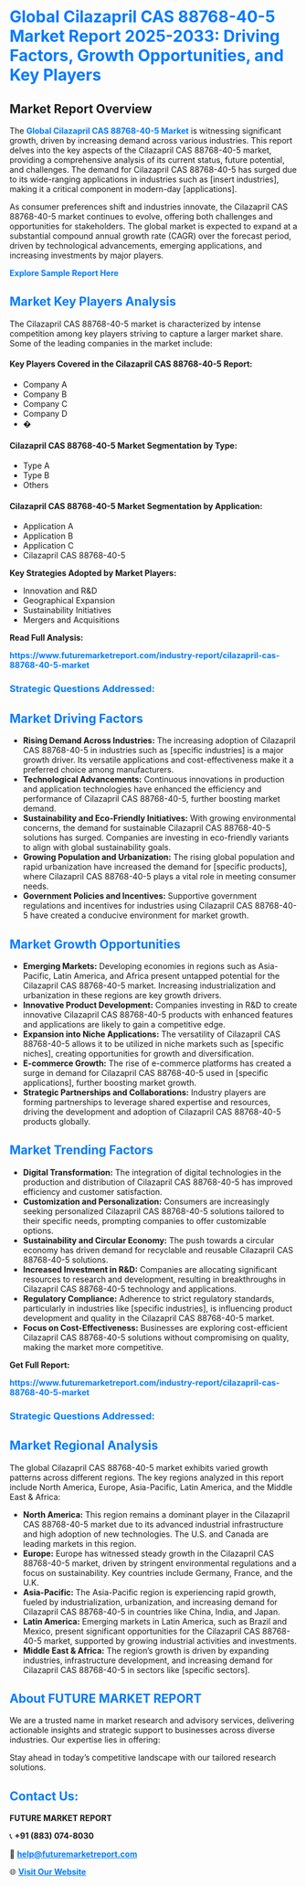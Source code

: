 <h1 style="color: #007BFF;">Global Cilazapril CAS 88768-40-5 Market Report 2025-2033: Driving Factors, Growth Opportunities, and Key Players</h1>

<section id="overview">
<h2>Market Report Overview</h2>
<p>The <a href="https://www.futuremarketreport.com/industry-report/cilazapril-cas-88768-40-5-market" style="color: #007BFF; text-decoration: none;"><strong>Global Cilazapril CAS 88768-40-5 Market</strong></a> is witnessing significant growth, driven by increasing demand across various industries. This report delves into the key aspects of the Cilazapril CAS 88768-40-5 market, providing a comprehensive analysis of its current status, future potential, and challenges. The demand for Cilazapril CAS 88768-40-5 has surged due to its wide-ranging applications in industries such as [insert industries], making it a critical component in modern-day [applications].</p>
<p>As consumer preferences shift and industries innovate, the Cilazapril CAS 88768-40-5 market continues to evolve, offering both challenges and opportunities for stakeholders. The global market is expected to expand at a substantial compound annual growth rate (CAGR) over the forecast period, driven by technological advancements, emerging applications, and increasing investments by major players.</p>
</section>

<section id="overview">
<p><a href="https://www.futuremarketreport.com/request-sample/reportId=120113" style="color: #007BFF; text-decoration: none;"><strong>Explore Sample Report Here</strong></a></p>
</section>

<section id="key-players">
<h2 style="color: #007BFF;">Market Key Players Analysis</h2>
<p>The Cilazapril CAS 88768-40-5 market is characterized by intense competition among key players striving to capture a larger market share. Some of the leading companies in the market include:</p>
<h4>Key Players Covered in the Cilazapril CAS 88768-40-5 Report:</h4>
<ul><li>Company A</li><li>Company B</li><li>Company C</li><li>Company D</li><li>�</li></ul>
<h4>Cilazapril CAS 88768-40-5 Market Segmentation by Type:</h4>
<ul><li>Type A</li><li>Type B</li><li>Others</li></ul>

<h4>Cilazapril CAS 88768-40-5 Market Segmentation by Application:</h4>
<ul><li>Application A</li><li>Application B</li><li>Application C</li><li>Cilazapril CAS 88768-40-5</li></ul>
<p><strong>Key Strategies Adopted by Market Players:</strong></p>
<ul>
<li>Innovation and R&D</li>
<li>Geographical Expansion</li>
<li>Sustainability Initiatives</li>
<li>Mergers and Acquisitions</li>
</ul>
</section>

<section>
<p><strong>Read Full Analysis: </strong></p><a href="https://www.futuremarketreport.com/industry-report/cilazapril-cas-88768-40-5-market" style="color: #007BFF; text-decoration: none;"><strong>https://www.futuremarketreport.com/industry-report/cilazapril-cas-88768-40-5-market</strong></a>
<h3 style="color: #007BFF;">Strategic Questions Addressed:</h3>
</section>

<section id="driving-factors">
<h2 style="color: #007BFF;">Market Driving Factors</h2>
<ul>
<li><strong>Rising Demand Across Industries:</strong> The increasing adoption of Cilazapril CAS 88768-40-5 in industries such as [specific industries] is a major growth driver. Its versatile applications and cost-effectiveness make it a preferred choice among manufacturers.</li>
<li><strong>Technological Advancements:</strong> Continuous innovations in production and application technologies have enhanced the efficiency and performance of Cilazapril CAS 88768-40-5, further boosting market demand.</li>
<li><strong>Sustainability and Eco-Friendly Initiatives:</strong> With growing environmental concerns, the demand for sustainable Cilazapril CAS 88768-40-5 solutions has surged. Companies are investing in eco-friendly variants to align with global sustainability goals.</li>
<li><strong>Growing Population and Urbanization:</strong> The rising global population and rapid urbanization have increased the demand for [specific products], where Cilazapril CAS 88768-40-5 plays a vital role in meeting consumer needs.</li>
<li><strong>Government Policies and Incentives:</strong> Supportive government regulations and incentives for industries using Cilazapril CAS 88768-40-5 have created a conducive environment for market growth.</li>
</ul>
</section>

<section id="growth-opportunities">
<h2 style="color: #007BFF;">Market Growth Opportunities</h2>
<ul>
<li><strong>Emerging Markets:</strong> Developing economies in regions such as Asia-Pacific, Latin America, and Africa present untapped potential for the Cilazapril CAS 88768-40-5 market. Increasing industrialization and urbanization in these regions are key growth drivers.</li>
<li><strong>Innovative Product Development:</strong> Companies investing in R&D to create innovative Cilazapril CAS 88768-40-5 products with enhanced features and applications are likely to gain a competitive edge.</li>
<li><strong>Expansion into Niche Applications:</strong> The versatility of Cilazapril CAS 88768-40-5 allows it to be utilized in niche markets such as [specific niches], creating opportunities for growth and diversification.</li>
<li><strong>E-commerce Growth:</strong> The rise of e-commerce platforms has created a surge in demand for Cilazapril CAS 88768-40-5 used in [specific applications], further boosting market growth.</li>
<li><strong>Strategic Partnerships and Collaborations:</strong> Industry players are forming partnerships to leverage shared expertise and resources, driving the development and adoption of Cilazapril CAS 88768-40-5 products globally.</li>
</ul>
</section>

<section id="trending-factors">
<h2 style="color: #007BFF;">Market Trending Factors</h2>
<ul>
<li><strong>Digital Transformation:</strong> The integration of digital technologies in the production and distribution of Cilazapril CAS 88768-40-5 has improved efficiency and customer satisfaction.</li>
<li><strong>Customization and Personalization:</strong> Consumers are increasingly seeking personalized Cilazapril CAS 88768-40-5 solutions tailored to their specific needs, prompting companies to offer customizable options.</li>
<li><strong>Sustainability and Circular Economy:</strong> The push towards a circular economy has driven demand for recyclable and reusable Cilazapril CAS 88768-40-5 solutions.</li>
<li><strong>Increased Investment in R&D:</strong> Companies are allocating significant resources to research and development, resulting in breakthroughs in Cilazapril CAS 88768-40-5 technology and applications.</li>
<li><strong>Regulatory Compliance:</strong> Adherence to strict regulatory standards, particularly in industries like [specific industries], is influencing product development and quality in the Cilazapril CAS 88768-40-5 market.</li>
<li><strong>Focus on Cost-Effectiveness:</strong> Businesses are exploring cost-efficient Cilazapril CAS 88768-40-5 solutions without compromising on quality, making the market more competitive.</li>
</ul>
</section>

<section>
<p><strong>Get Full Report: </strong></p><a href="https://www.futuremarketreport.com/industry-report/cilazapril-cas-88768-40-5-market" style="color: #007BFF; text-decoration: none;"><strong>https://www.futuremarketreport.com/industry-report/cilazapril-cas-88768-40-5-market</strong></a>
<h3 style="color: #007BFF;">Strategic Questions Addressed:</h3>
</section>


<section id="regional-analysis">
<h2 style="color: #007BFF;">Market Regional Analysis</h2>
<p>The global Cilazapril CAS 88768-40-5 market exhibits varied growth patterns across different regions. The key regions analyzed in this report include North America, Europe, Asia-Pacific, Latin America, and the Middle East & Africa:</p>
<ul>
<li><strong>North America:</strong> This region remains a dominant player in the Cilazapril CAS 88768-40-5 market due to its advanced industrial infrastructure and high adoption of new technologies. The U.S. and Canada are leading markets in this region.</li>
<li><strong>Europe:</strong> Europe has witnessed steady growth in the Cilazapril CAS 88768-40-5 market, driven by stringent environmental regulations and a focus on sustainability. Key countries include Germany, France, and the U.K.</li>
<li><strong>Asia-Pacific:</strong> The Asia-Pacific region is experiencing rapid growth, fueled by industrialization, urbanization, and increasing demand for Cilazapril CAS 88768-40-5 in countries like China, India, and Japan.</li>
<li><strong>Latin America:</strong> Emerging markets in Latin America, such as Brazil and Mexico, present significant opportunities for the Cilazapril CAS 88768-40-5 market, supported by growing industrial activities and investments.</li>
<li><strong>Middle East & Africa:</strong> The region’s growth is driven by expanding industries, infrastructure development, and increasing demand for Cilazapril CAS 88768-40-5 in sectors like [specific sectors].</li>
</ul>
</section>

<footer>
<h2 style="color: #007BFF;">About FUTURE MARKET REPORT</h2>
<p>We are a trusted name in market research and advisory services, delivering actionable insights and strategic support to businesses across diverse industries. Our expertise lies in offering:</p>

<p>Stay ahead in today’s competitive landscape with our tailored research solutions.</p>

<h2 style="color: #007BFF;">Contact Us:</h2>
<p><strong>FUTURE MARKET REPORT</strong></p>
<p>📞 <strong>+91 (883) 074-8030</strong></p>
<p>📧 <strong><a href="mailto:help@futuremarketreport.com" style="color: #007BFF;">help@futuremarketreport.com</a></strong></p>
<p>🌐 <strong><a href="https://www.futuremarketreport.com/" style="color: #007BFF;">Visit Our Website</a></strong></p>
</footer>